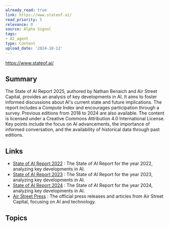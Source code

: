 ```yaml
---
already_read: true
link: https://www.stateof.ai/
read_priority: 5
relevance: 0
source: Alpha Signal
tags:
- AI_agent
type: Content
upload_date: '2024-10-12'
---
```


https://www.stateof.ai/
## Summary

The State of AI Report 2025, authored by Nathan Benaich and Air Street Capital, provides an analysis of key developments in AI. It aims to foster informed discussions about AI's current state and future implications. The report includes a Compute Index and encourages participation through a survey. Previous editions from 2018 to 2024 are also available. The content is licensed under a Creative Commons Attribution 4.0 International License. Key points include the focus on AI advancements, the importance of informed conversation, and the availability of historical data through past editions.
## Links

- [State of AI Report 2022](https://www.stateof.ai/2022) : The State of AI Report for the year 2022, analyzing key developments in AI.
- [State of AI Report 2023](https://www.stateof.ai/2023) : The State of AI Report for the year 2023, analyzing key developments in AI.
- [State of AI Report 2024](https://www.stateof.ai/2024) : The State of AI Report for the year 2024, analyzing key developments in AI.
- [Air Street Press](https://press.airstreet.com/) : The official press releases and articles from Air Street Capital, focusing on AI and technology.

## Topics